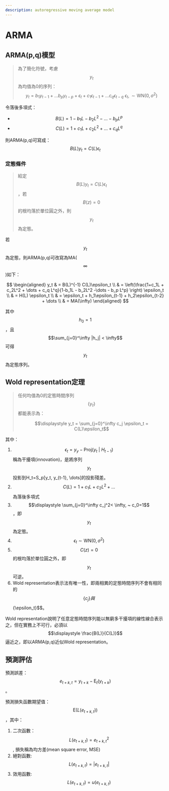 ```yaml
---
description: autoregressive moving average model
---
```


# ARMA

## ARMA(p,q)模型

> 為了簡化符號，考慮$$y_t$$為均值為0的序列： $$\displaystyle y_t = b_1 y_{t-1} + \dots b_py_{t-p} + \epsilon_t + c_1 \epsilon_{t-1} + \dots c_q\epsilon_{t-q} ~ \epsilon_t, \sim \text{WN}(0, \sigma^2)$$

令落後多項式：

* $$B(L) = 1-b_1L - b_2L^2 -\dots - b_p L^p$$
* $$C(L) = 1+c_1L + c_2L^2 + \dots + c_q L^q$$

則ARMA(p,q)可寫成： $$\displaystyle B(L)y_t = C(L)\epsilon_t$$

### 定態條件

> 給定$$\displaystyle B(L)y_t = C(L)\epsilon_t$$，若$$B(z)=0$$的根均落於單位圓之外，則$$y_t$$為定態。

若$$y_t$$為定態，則ARMA(p,q)可改寫為MA($$\infty$$)如下：

$$
\begin{aligned} y_t & = B(L)^{-1} C(L)\epsilon_t \\ & = \left(\frac{1+c_1L + c_2L^2 + \dots + c_q L^q}{1-b_1L - b_2L^2 -\dots - b_p L^p} \right) \epsilon_t \\ & = H(L) \epsilon_t \\ & = \epsilon_t + h_1\epsilon_{t-1} + h_2\epsilon_{t-2} + \dots \\ & = MA(\infty) \end{aligned}
$$

其中$$h_0=1$$，且$$\sum_{j=0}^\infty |h_j| < \infty$$可得$$y_t$$為定態序列。

## Wold representation定理

> 任何均值為0的定態時間序列 $$\{y_t\}$$都能表示為：
>
> $$\displaystyle y_t = \sum_{j=0}^\infty c_j \epsilon_t = C(L)\epsilon_t$$

其中：

1. $$\epsilon_t = y_y - \mathrm{Proj}(y_t~|~H_{t-1})$$稱為干擾項(innovation)，是將序列$$y_t$$投影到H\_t=S\_p\[y\_t, y\_{t-1}, \dots]的投影殘差。
2. $$C(L) = 1+c_1L + c_2L^2 + \dots$$為落後多項式
3. $$\displaystyle \sum_{j=0}^\infty c_j^2< \infty, ~ c_0=1$$，即$$y_t$$為定態。
4. $$\epsilon_t \sim \text{WN} (0,\sigma^2)$$
5. $$C(z)=0$$的根均落於單位圓之外，即 $$y_t$$可逆。
6. Wold representation表示法有唯一性，即兩相異的定態時間序列不會有相同的$$\{c_j\}與$${\epsilon\_t}\$$。

Wold representation說明了任意定態時間序列能以無窮多干擾項的線性線合表示之，但在實務上不可行，必須以 $$\displaystyle \frac{B(L)}{C(L)}$$逼近之，即以ARMA(p,q)近似Wold representation。

## 預測評估

預測誤差：$$\displaystyle e_{t+k, t} = y_{t+k} - \mathrm{E}_t(y_{t+k})$$。

預測損失函數期望值：$$\displaystyle \mathrm{E}(L(e_{t+k, t}))$$，其中：

1. 二次函數：$$\displaystyle L(e_{t+k, t}) = e_{t+k, t}^2$$, 損失稱為均方差(mean square error, MSE)
2. 絕對函數: $$\displaystyle L(e_{t+k, t}) = |e_{t+k, t}|$$
3. 效用函數: $$\displaystyle L(e_{t+k, t}) = u(e_{t+k, t})$$
